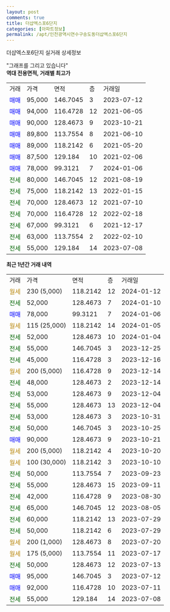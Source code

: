 ```yaml
---
layout: post
comments: true
title: 더샵엑스포6단지
categories: [아파트정보]
permalink: /apt/인천광역시연수구송도동더샵엑스포6단지
---
```


더샵엑스포6단지 실거래 상세정보

<script type="text/javascript">
  google.charts.load('current', {'packages':['line', 'corechart']});
  google.charts.setOnLoadCallback(drawChart);

  function drawChart() {
    var data = new google.visualization.DataTable();
    data.addColumn('date', '거래일');
    data.addColumn('number', "매매");
    data.addColumn('number', "전세");
    data.addColumn('number', "전매");

    data.addRows([[new Date(Date.parse("2024-01-12")), null, null, null], [new Date(Date.parse("2024-01-10")), null, 52000, null], [new Date(Date.parse("2024-01-06")), 78000, null, null], [new Date(Date.parse("2024-01-05")), null, null, null], [new Date(Date.parse("2024-01-04")), null, 52000, null], [new Date(Date.parse("2023-12-25")), null, 55000, null], [new Date(Date.parse("2023-12-16")), null, 45000, null], [new Date(Date.parse("2023-12-14")), null, null, null], [new Date(Date.parse("2023-12-14")), null, 48000, null], [new Date(Date.parse("2023-12-04")), null, 53000, null], [new Date(Date.parse("2023-12-04")), null, 55000, null], [new Date(Date.parse("2023-10-31")), null, 53000, null], [new Date(Date.parse("2023-10-25")), null, 50000, null], [new Date(Date.parse("2023-10-21")), 90000, null, null], [new Date(Date.parse("2023-10-20")), null, null, null], [new Date(Date.parse("2023-10-10")), null, null, null], [new Date(Date.parse("2023-09-23")), null, 50000, null], [new Date(Date.parse("2023-09-11")), null, 55000, null], [new Date(Date.parse("2023-08-30")), null, 42000, null], [new Date(Date.parse("2023-08-05")), null, 65000, null], [new Date(Date.parse("2023-07-29")), null, 60000, null], [new Date(Date.parse("2023-07-29")), null, 50000, null], [new Date(Date.parse("2023-07-20")), null, null, null], [new Date(Date.parse("2023-07-17")), null, null, null], [new Date(Date.parse("2023-07-13")), null, 50000, null], [new Date(Date.parse("2023-07-12")), 95000, null, null], [new Date(Date.parse("2023-07-11")), 92000, null, null], [new Date(Date.parse("2023-07-08")), null, 55000, null]]);

    var options = {
      hAxis: {
        format: 'yyyy/MM/dd'
      },    
      lineWidth: 0,
      pointsVisible: true,    
      title: '최근 1년간 유형별 실거래가 분포',
      legend: { position: 'bottom' }
    };

    var formatter = new google.visualization.NumberFormat({pattern:'###,###'} );
    formatter.format(data, 1);
    formatter.format(data, 2);
    
    setTimeout(function() {
        var chart = new google.visualization.LineChart(document.getElementById('columnchart_material'));
        chart.draw(data, (options));
        document.getElementById('loading').style.display = 'none';
    }, 200);
  }
</script>


<div id="loading" style="z-index:20; display: block; margin-left: 0px">"그래프를 그리고 있습니다"</div>
<div id="columnchart_material" style="width: 95%; margin-left: 0px; display: block"></div>
<!-- contents start -->
<b>역대 전용면적, 거래별 최고가</b>
<table class="sortable">
    <tr>
      <td>거래</td>
      <td>가격</td>
      <td>면적</td>
      <td>층</td>
      <td>거래일</td>
    </tr>
        <tr>
          <td><a style="color: blue">매매</a></td>
          <td>95,000</td>
          <td>146.7045</td>
          <td>3</td>
          <td>2023-07-12</td>
        </tr>            <tr>
          <td><a style="color: blue">매매</a></td>
          <td>94,000</td>
          <td>116.4728</td>
          <td>12</td>
          <td>2021-06-05</td>
        </tr>            <tr>
          <td><a style="color: blue">매매</a></td>
          <td>90,000</td>
          <td>128.4673</td>
          <td>9</td>
          <td>2023-10-21</td>
        </tr>            <tr>
          <td><a style="color: blue">매매</a></td>
          <td>89,800</td>
          <td>113.7554</td>
          <td>8</td>
          <td>2021-06-10</td>
        </tr>            <tr>
          <td><a style="color: blue">매매</a></td>
          <td>89,000</td>
          <td>118.2142</td>
          <td>6</td>
          <td>2021-05-20</td>
        </tr>            <tr>
          <td><a style="color: blue">매매</a></td>
          <td>87,500</td>
          <td>129.184</td>
          <td>10</td>
          <td>2021-02-06</td>
        </tr>            <tr>
          <td><a style="color: blue">매매</a></td>
          <td>78,000</td>
          <td>99.3121</td>
          <td>7</td>
          <td>2024-01-06</td>
        </tr>        
        <tr>
              <td><a style="color: darkgreen">전세</a></td>
              <td>80,000</td>
              <td>146.7045</td>
              <td>12</td>
              <td>2021-08-19</td>
            </tr>            <tr>
              <td><a style="color: darkgreen">전세</a></td>
              <td>75,000</td>
              <td>118.2142</td>
              <td>13</td>
              <td>2022-01-15</td>
            </tr>            <tr>
              <td><a style="color: darkgreen">전세</a></td>
              <td>70,000</td>
              <td>128.4673</td>
              <td>12</td>
              <td>2021-07-10</td>
            </tr>            <tr>
              <td><a style="color: darkgreen">전세</a></td>
              <td>70,000</td>
              <td>116.4728</td>
              <td>12</td>
              <td>2022-02-18</td>
            </tr>            <tr>
              <td><a style="color: darkgreen">전세</a></td>
              <td>67,000</td>
              <td>99.3121</td>
              <td>6</td>
              <td>2021-12-17</td>
            </tr>            <tr>
              <td><a style="color: darkgreen">전세</a></td>
              <td>63,000</td>
              <td>113.7554</td>
              <td>2</td>
              <td>2022-02-10</td>
            </tr>            <tr>
              <td><a style="color: darkgreen">전세</a></td>
              <td>55,000</td>
              <td>129.184</td>
              <td>14</td>
              <td>2023-07-08</td>
            </tr>        
    
</table>

<b>최근 1년간 거래 내역</b>

<table class="sortable">
    <tr>
      <td>거래</td>
      <td>가격</td>
      <td>면적</td>
      <td>층</td>
      <td>거래일</td>
    </tr>
    <tr>
      <td><a style="color: darkgoldenrod">월세</a></td>
      <td>230 (5,000)</td>
      <td>118.2142</td>
      <td>12</td>
      <td>2024-01-12</td>
    </tr>          <tr>
      <td><a style="color: darkgreen">전세</a></td>
      <td>52,000</td>
      <td>128.4673</td>
      <td>7</td>
      <td>2024-01-10</td>
    </tr>          <tr>
      <td><a style="color: blue">매매</a></td>
      <td>78,000</td>
      <td>99.3121</td>
      <td>7</td>
      <td>2024-01-06</td>
    </tr>          <tr>
      <td><a style="color: darkgoldenrod">월세</a></td>
      <td>115 (25,000)</td>
      <td>118.2142</td>
      <td>14</td>
      <td>2024-01-05</td>
    </tr>          <tr>
      <td><a style="color: darkgreen">전세</a></td>
      <td>52,000</td>
      <td>128.4673</td>
      <td>10</td>
      <td>2024-01-04</td>
    </tr>          <tr>
      <td><a style="color: darkgreen">전세</a></td>
      <td>55,000</td>
      <td>146.7045</td>
      <td>3</td>
      <td>2023-12-25</td>
    </tr>          <tr>
      <td><a style="color: darkgreen">전세</a></td>
      <td>45,000</td>
      <td>116.4728</td>
      <td>3</td>
      <td>2023-12-16</td>
    </tr>          <tr>
      <td><a style="color: darkgoldenrod">월세</a></td>
      <td>200 (5,000)</td>
      <td>116.4728</td>
      <td>9</td>
      <td>2023-12-14</td>
    </tr>          <tr>
      <td><a style="color: darkgreen">전세</a></td>
      <td>48,000</td>
      <td>128.4673</td>
      <td>2</td>
      <td>2023-12-14</td>
    </tr>          <tr>
      <td><a style="color: darkgreen">전세</a></td>
      <td>53,000</td>
      <td>128.4673</td>
      <td>9</td>
      <td>2023-12-04</td>
    </tr>          <tr>
      <td><a style="color: darkgreen">전세</a></td>
      <td>55,000</td>
      <td>128.4673</td>
      <td>13</td>
      <td>2023-12-04</td>
    </tr>          <tr>
      <td><a style="color: darkgreen">전세</a></td>
      <td>53,000</td>
      <td>128.4673</td>
      <td>3</td>
      <td>2023-10-31</td>
    </tr>          <tr>
      <td><a style="color: darkgreen">전세</a></td>
      <td>50,000</td>
      <td>146.7045</td>
      <td>3</td>
      <td>2023-10-25</td>
    </tr>          <tr>
      <td><a style="color: blue">매매</a></td>
      <td>90,000</td>
      <td>128.4673</td>
      <td>9</td>
      <td>2023-10-21</td>
    </tr>          <tr>
      <td><a style="color: darkgoldenrod">월세</a></td>
      <td>200 (5,000)</td>
      <td>118.2142</td>
      <td>4</td>
      <td>2023-10-20</td>
    </tr>          <tr>
      <td><a style="color: darkgoldenrod">월세</a></td>
      <td>100 (30,000)</td>
      <td>118.2142</td>
      <td>3</td>
      <td>2023-10-10</td>
    </tr>          <tr>
      <td><a style="color: darkgreen">전세</a></td>
      <td>50,000</td>
      <td>113.7554</td>
      <td>7</td>
      <td>2023-09-23</td>
    </tr>          <tr>
      <td><a style="color: darkgreen">전세</a></td>
      <td>55,000</td>
      <td>128.4673</td>
      <td>15</td>
      <td>2023-09-11</td>
    </tr>          <tr>
      <td><a style="color: darkgreen">전세</a></td>
      <td>42,000</td>
      <td>116.4728</td>
      <td>9</td>
      <td>2023-08-30</td>
    </tr>          <tr>
      <td><a style="color: darkgreen">전세</a></td>
      <td>65,000</td>
      <td>146.7045</td>
      <td>12</td>
      <td>2023-08-05</td>
    </tr>          <tr>
      <td><a style="color: darkgreen">전세</a></td>
      <td>60,000</td>
      <td>118.2142</td>
      <td>13</td>
      <td>2023-07-29</td>
    </tr>          <tr>
      <td><a style="color: darkgreen">전세</a></td>
      <td>50,000</td>
      <td>118.2142</td>
      <td>6</td>
      <td>2023-07-29</td>
    </tr>          <tr>
      <td><a style="color: darkgoldenrod">월세</a></td>
      <td>200 (1,000)</td>
      <td>128.4673</td>
      <td>8</td>
      <td>2023-07-20</td>
    </tr>          <tr>
      <td><a style="color: darkgoldenrod">월세</a></td>
      <td>175 (5,000)</td>
      <td>113.7554</td>
      <td>11</td>
      <td>2023-07-17</td>
    </tr>          <tr>
      <td><a style="color: darkgreen">전세</a></td>
      <td>50,000</td>
      <td>128.4673</td>
      <td>12</td>
      <td>2023-07-13</td>
    </tr>          <tr>
      <td><a style="color: blue">매매</a></td>
      <td>95,000</td>
      <td>146.7045</td>
      <td>3</td>
      <td>2023-07-12</td>
    </tr>          <tr>
      <td><a style="color: blue">매매</a></td>
      <td>92,000</td>
      <td>116.4728</td>
      <td>10</td>
      <td>2023-07-11</td>
    </tr>          <tr>
      <td><a style="color: darkgreen">전세</a></td>
      <td>55,000</td>
      <td>129.184</td>
      <td>14</td>
      <td>2023-07-08</td>
    </tr>      </table>
<!-- contents end -->    

